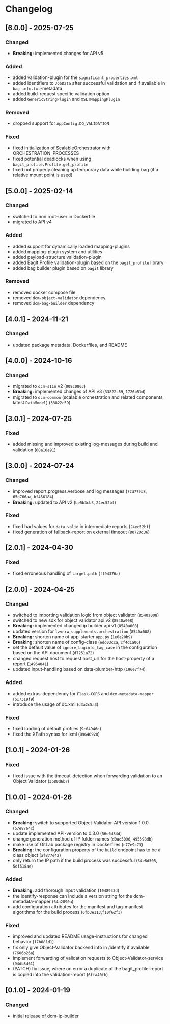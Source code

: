 # Changelog

## [6.0.0] - 2025-07-25

### Changed

- **Breaking:** implemented changes for API v5

### Added

- added validation-plugin for the `significant_properties.xml`
- added identifiers to `JobData` after successful validation and if available in `bag-info.txt`-metadata
- added build-request specific validation option
- added `GenericStringPlugin` and `XSLTMappingPlugin`

### Removed

- dropped support for `AppConfig.DO_VALIDATION`

### Fixed

- fixed initialization of ScalableOrchestrator with ORCHESTRATION_PROCESSES
- fixed potential deadlocks when using `bagit_profile.Profile.get_profile`
- fixed not properly cleaning up temporary data while building bag (if a relative mount point is used)

## [5.0.0] - 2025-02-14

### Changed

- switched to non root-user in Dockerfile
- migrated to API v4

### Added

- added support for dynamically loaded mapping-plugins
- added mapping-plugin system and utilities
- added payload-structure validation-plugin
- added BagIt Profile validation-plugin based on the `bagit_profile` library
- added bag builder plugin based on `bagit` library

### Removed

- removed docker compose file
- removed `dcm-object-validator` dependency
- removed `dcm-bag-builder` dependency

## [4.0.1] - 2024-11-21

### Changed

- updated package metadata, Dockerfiles, and README

## [4.0.0] - 2024-10-16

### Changed

- migrated to `dcm-s11n` v2 (`009c0803`)
- **Breaking:** implemented changes of API v3 (`33822c59`, `1726b51d`)
- migrated to `dcm-common` (scalable orchestration and related components; latest `DataModel`) (`33822c59`)

## [3.0.1] - 2024-07-25

### Fixed

- added missing and improved existing log-messages during build and validation (`68a18e91`)

## [3.0.0] - 2024-07-24

### Changed

- improved report.progress.verbose and log messages (`72d779d8`, `65d766aa`, `bf466184`)
- **Breaking:** updated to API v2 (`be5b3cb3`, `24ec52bf`)

### Fixed

- fixed bad values for `data.valid` in intermediate reports (`24ec52bf`)
- fixed generation of fallback-report on external timeout (`80720c36`)

## [2.0.1] - 2024-04-30

### Fixed

- fixed erroneous handling of `target.path` (`ff94376a`)

## [2.0.0] - 2024-04-25

### Changed

- switched to importing validation logic from object validator (`8540a008`)
- switched to new sdk for object validator api v2 (`8540a008`)
- **Breaking:** implemented changed ip builder api v1 (`8540a008`)
- updated version for `lzvnrw_supplements.orchestration` (`8540a008`)
- **Breaking:** shorten name of app-starter `app.py` (`1e6e20b9`)
- **Breaking:** shorten name of config-class (`edd03cca`, `cf4d1a06`)
- set the default value of `ignore_baginfo_tag_case` in the configuration based on the API document (`d7251a72`)
- changed request.host to request.host_url for the host-property of a report (`14964041`)
- updated input-handling based on data-plumber-http (`196e7f74`)

### Added

- added extras-dependency for `Flask-CORS` and `dcm-metadata-mapper` (`b17319f9`)
- introduce the usage of dc.xml (`d3a2c5a3`)

### Fixed

- fixed loading of default profiles (`9c04946d`)
- fixed the XPath syntax for lxml (`89646928`)

## [1.0.1] - 2024-01-26

### Fixed

- fixed issue with the timeout-detection when forwarding validation to an Object Validator (`3b80d6b7`)

## [1.0.0] - 2024-01-26

### Changed

- **Breaking:** switch to supported Object-Validator-API version 1.0.0 (`b7e8764c`)
- update implemented API-version to 0.3.0 (`56e6d84d`)
- change generation method of IP folder names (`d0ac5096`, `495598db`)
- make use of GitLab package registry in Dockerfiles (`c77e9c73`)
- **Breaking:** the configuration property of the `build` endpoint has to be a class object (`af877e42`)
- only return the IP path if the build process was successful (`34e8d505`, `5df518ae`)

### Added

- **Breaking:** add thorough input validation (`1048933d`)
- the identify-response can include a version string for the dcm-metadata-mapper (`64a2890a`)
- add configuration attributes for the manifest and tag-manifest algorithms for the build process (`6fb3e113`,`f10f62f3`)

### Fixed

- improved and updated README usage-instructions for changed behavior (`17b081d1`) 
- fix only give Object-Validator backend info in /identify if available (`7606b26a`)
- implement forwarding of validation requests to Object-Validator-service (`94db8d61`)
- (PATCH) fix issue, where on error a duplicate of the bagit_profile-report is copied into the validation-report (`6ffa40fb`)

## [0.1.0] - 2024-01-19

### Changed

- initial release of dcm-ip-builder
